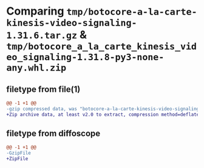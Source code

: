 # Comparing `tmp/botocore-a-la-carte-kinesis-video-signaling-1.31.6.tar.gz` & `tmp/botocore_a_la_carte_kinesis_video_signaling-1.31.8-py3-none-any.whl.zip`

## filetype from file(1)

```diff
@@ -1 +1 @@
-gzip compressed data, was "botocore-a-la-carte-kinesis-video-signaling-1.31.6.tar", last modified: Thu Jul 20 01:20:26 2023, max compression
+Zip archive data, at least v2.0 to extract, compression method=deflate
```

## filetype from diffoscope

```diff
@@ -1 +1 @@
-GzipFile
+ZipFile
```


